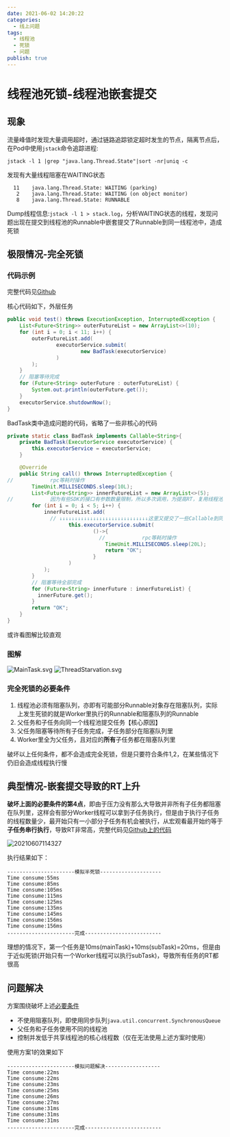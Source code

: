 ```yaml
---
date: 2021-06-02 14:20:22
categories:
  - 线上问题
tags:
  - 线程池
  - 死锁
  - 问题
publish: true
---
```


# 线程池死锁-线程池嵌套提交

## 现象

流量峰值时发现大量调用超时，通过链路追踪锁定超时发生的节点，隔离节点后，在Pod中使用```jstack```命令追踪进程:

```shell
jstack -l 1 |grep "java.lang.Thread.State"|sort -nr|uniq -c 
```

发现有大量线程阻塞在WAITING状态

```shell
  11    java.lang.Thread.State: WAITING (parking)
   2    java.lang.Thread.State: WAITING (on object monitor)
   8    java.lang.Thread.State: RUNNABLE
```

Dump线程信息:```jstack -l 1 > stack.log```，分析WAITING状态的线程，发现问题出现在提交到线程池的Runnable中嵌套提交了Runnable到同一线程池中，造成死锁

## 极限情况-完全死锁

### 代码示例

完整代码见[Github](https://github.com/kkyeer/JavaPlayground/blob/master/src/main/java/issue/threadstarvation/ThreadStarvationEmulator.java)

核心代码如下，外层任务

```java
public void test() throws ExecutionException, InterruptedException {
    List<Future<String>> outerFutureList = new ArrayList<>(10);
    for (int i = 0; i < 11; i++) {
        outerFutureList.add(
                executorService.submit(
                        new BadTask(executorService)
                )
        );
    }
    // 阻塞等待完成
    for (Future<String> outerFuture : outerFutureList) {
        System.out.println(outerFuture.get());
    }
    executorService.shutdownNow();
}
```

BadTask类中造成问题的代码，省略了一些非核心的代码

```java
private static class BadTask implements Callable<String>{
    private BadTask(ExecutorService executorService) {
        this.executorService = executorService;
    }

    @Override
    public String call() throws InterruptedException {
//            rpc等耗时操作
        TimeUnit.MILLISECONDS.sleep(10L);
        List<Future<String>> innerFutureList = new ArrayList<>(5);
//            因为有些SDK的接口有参数数量限制，所以多次调用，为提高RT，复用线程池并发调用
        for (int i = 0; i < 5; i++) {
            innerFutureList.add(
              // ↓↓↓↓↓↓↓↓↓↓↓↓↓↓↓↓↓↓↓↓↓↓↓↓↓↓↓↓↓这里又提交了一些Callable到同一个线程池
                    this.executorService.submit(
                            ()->{
                              //            rpc等耗时操作
                                TimeUnit.MILLISECONDS.sleep(20L);
                                return "OK";
                            }
                    )
            );
        }
        // 阻塞等待全部完成
        for (Future<String> innerFuture : innerFutureList) {
          innerFuture.get();
        }
        return "OK";
    }
}
```

或许看图解比较直观

### 图解

![MainTask.svg](https://cdn.jsdelivr.net/gh/kkyeer/picbed/sequence.svg)
![ThreadStarvation.svg](https://cdn.jsdelivr.net/gh/kkyeer/picbed/ThreadStarvation.svg)

### 完全死锁的必要条件

1. 线程池必须有阻塞队列，亦即有可能部分Runnable对象存在阻塞队列，实际上发生死锁的就是Worker里执行的Runnable和阻塞队列的Runnable
2. 父任务和子任务向同一个线程池提交任务【核心原因】
3. 父任务阻塞等待所有子任务完成，子任务部分在阻塞队列里
4. Worker里全为父任务，且对应的**所有**子任务都在阻塞队列里

破坏以上任何条件，都不会造成完全死锁，但是只要符合条件1,2，在某些情况下仍旧会造成线程执行慢

## 典型情况-嵌套提交导致的RT上升

**破坏上面的必要条件的第4点**，即由于压力没有那么大导致并非所有子任务都阻塞在队列里，这样会有部分Worker线程可以拿到子任务执行，但是由于执行子任务的线程数量少，最开始只有一小部分子任务有机会被执行，从宏观看最开始约等于**子任务串行执行**，导致RT非常高，完整代码见[Github上的代码](https://github.com/kkyeer/JavaPlayground/blob/master/src/main/java/issue/threadstarvation/ThreadStarvationEmulator.java)

![20210607114327](https://cdn.jsdelivr.net/gh/kkyeer/picbed/20210607114327.png)

执行结果如下：

```shell
----------------------模拟半死锁--------------------
Time consume:55ms
Time consume:85ms
Time consume:105ms
Time consume:115ms
Time consume:125ms
Time consume:135ms
Time consume:145ms
Time consume:156ms
Time consume:156ms
----------------------完成-------------------------
```

理想的情况下，第一个任务是10ms(mainTask)+10ms(subTask)=20ms，但是由于近似死锁(开始只有一个Worker线程可以执行subTask)，导致所有任务的RT都很高

## 问题解决

方案围绕破坏上述[必要条件](#完全死锁的必要条件)

- 不使用阻塞队列，即使用同步队列```java.util.concurrent.SynchronousQueue```
- 父任务和子任务使用不同的线程池
- 控制并发低于共享线程池的核心线程数（仅在无法使用上述方案时使用）

使用方案1的效果如下

```shell
----------------------模拟问题解决------------------
Time consume:22ms
Time consume:22ms
Time consume:23ms
Time consume:25ms
Time consume:26ms
Time consume:27ms
Time consume:31ms
Time consume:31ms
Time consume:31ms
----------------------完成-------------------------
```
